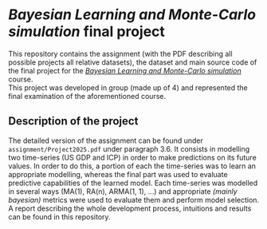 # _Bayesian Learning and Monte-Carlo simulation_ final project

This repository contains the assignment (with the PDF describing all possible projects all relative
datasets), the dataset and main source code of the final project for the
[_Bayesian Learning and Monte-Carlo simulation_](https://onlineservices.polimi.it/manifesti/manifesti/controller/ManifestoPublic.do?EVN_DETTAGLIO_RIGA_MANIFESTO=evento&aa=2024&k_cf=225&k_corso_la=481&k_indir=T2I&codDescr=055283&lang=IT&semestre=2&idGruppo=5012&idRiga=310895) 
course.\
This project was developed in group (made up of 4) and represented the final examination of the aforementioned course.

## Description of the project
The detailed version of the assignment can be found under `assignment/Project2025.pdf` under
paragraph 3.6. It consists in modelling two time-series (US GDP and ICP) in order to make predictions
on its future values. In order to do this, a portion of each the time-series was to learn an
appropriate modelling, whereas the final part was used to evaluate predictive capabilities of the
learned model. Each time-series was modelled in several ways (MA(1), RA(n), ARMA(1, 1), ...) and 
appropriate _(mainly bayesian)_ metrics were used to evaluate them and perform model selection.\
A report describing the whole development process, intuitions and results can be found in this
repository.